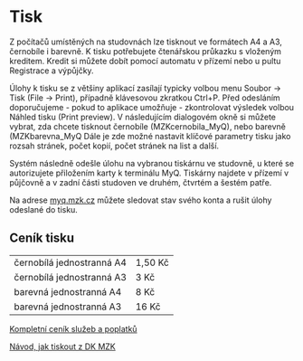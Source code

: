 # Tisk

Z počítačů umístěných na studovnách lze tisknout ve formátech A4 a A3, černobíle i barevně. 
K tisku potřebujete čtenářskou průkazku s vloženým kreditem. 
Kredit si můžete dobít pomocí automatu v přízemí nebo u pultu Registrace a výpůjčky.

<!--![](/images/help/tisk/automat.jpg)-->

Úlohy k tisku se z většiny aplikací zasílají typicky volbou menu Soubor -> Tisk (File -> Print), případně klávesovou zkratkou Ctrl+P. 
Před odesláním doporučujeme - pokud to aplikace umožňuje - zkontrolovat výsledek volbou Náhled tisku (Print preview). 
V následujícím dialogovém okně si můžete vybrat, zda chcete tisknout černobíle (MZKcernobila_MyQ), nebo barevně (MZKbarevna_MyQ
Dále je zde možné nastavit klíčové parametry tisku jako rozsah stránek, počet kopií, počet stránek na list a další. 

Systém následně odešle úlohu na vybranou tiskárnu ve studovně, 
u které se autorizujete přiložením karty k terminálu MyQ.
Tiskárny najdete v přízemí v půjčovně a v zadní části studoven ve druhém, čtvrtém a šestém patře.

Na adrese <a class="external" href="http://myq.mzk.cz" target="_blank">myq.mzk.cz</a> můžete sledovat stav svého konta a rušit úlohy odeslané do tisku.

## Ceník tisku

<div class="row">
    <div class="col-sm-6">
        <table class="table">
            <tr>
                <td>černobílá jednostranná A4</td>
                <td>1,50 Kč</td>
            </tr>
            <tr>
                <td>černobílá jednostranná A3</td>
                <td>3 Kč</td>
            </tr>
            <tr>
                <td>barevná jednostranná A4</td>
                <td>8 Kč</td>
            </tr>
            <tr>
                <td>barevná jednostranná A3</td>
                <td>16 Kč</td>
            </tr> 
        </table>
    </div>
</div>

<a class="external" href="https://www.mzk.cz/cenik-placenych-sluzeb-poplatku-v-kc" target="_blank">Kompletní ceník služeb a poplatků</a>
 
[Návod, jak tiskout z DK MZK](/cs/jak-tisknout)
